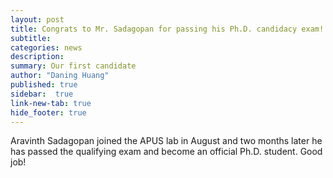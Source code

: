 ```yaml
---
layout: post
title: Congrats to Mr. Sadagopan for passing his Ph.D. candidacy exam!
subtitle:
categories: news
description:
summary: Our first candidate
author: "Daning Huang"
published: true
sidebar:  true
link-new-tab: true
hide_footer: true
---
```


Aravinth Sadagopan joined the APUS lab in August and two months later he has passed the qualifying exam and become an official Ph.D. student. Good job!